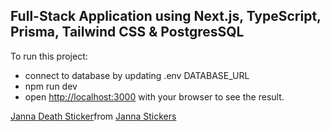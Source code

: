 ## Full-Stack Application using Next.js, TypeScript, Prisma, Tailwind CSS & PostgresSQL

To run this project:

- connect to database by updating .env DATABASE_URL
- npm run dev
- open [http://localhost:3000](http://localhost:3000) with your browser to see the result.

<div class="tenor-gif-embed" data-postid="24420685" data-share-method="host" data-aspect-ratio="1.30081" data-width="100%"><a href="https://tenor.com/view/janna-death-death-animation-animation-lol-gif-24420685">Janna Death Sticker</a>from <a href="https://tenor.com/search/janna-stickers">Janna Stickers</a></div> <script type="text/javascript" async src="https://tenor.com/embed.js"></script>
